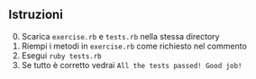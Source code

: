 Istruzioni
---

0. Scarica `exercise.rb` e `tests.rb` nella stessa directory
1. Riempi i metodi in `exercise.rb` come richiesto nel commento
2. Esegui `ruby tests.rb`
3. Se tutto è corretto vedrai `All the tests passed! Good job!`
